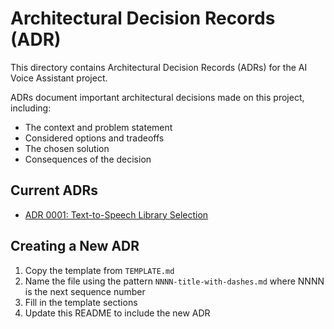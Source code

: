 # Architectural Decision Records (ADR)

This directory contains Architectural Decision Records (ADRs) for the AI Voice Assistant project.

ADRs document important architectural decisions made on this project, including:
- The context and problem statement
- Considered options and tradeoffs
- The chosen solution
- Consequences of the decision

## Current ADRs

* [ADR 0001: Text-to-Speech Library Selection](0001-text-to-speech-library-selection.md)

## Creating a New ADR

1. Copy the template from `TEMPLATE.md`
2. Name the file using the pattern `NNNN-title-with-dashes.md` where NNNN is the next sequence number
3. Fill in the template sections
4. Update this README to include the new ADR
